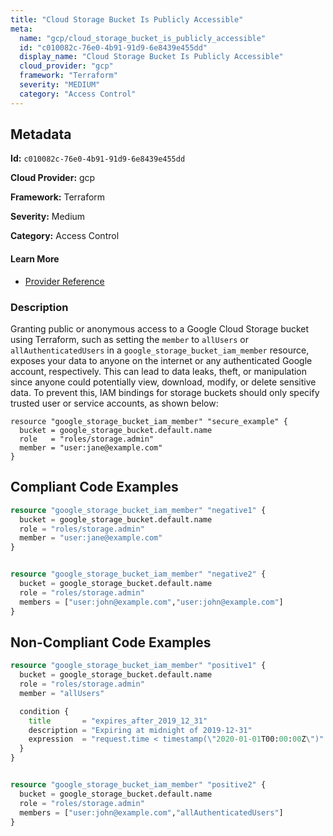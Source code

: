 ```yaml
---
title: "Cloud Storage Bucket Is Publicly Accessible"
meta:
  name: "gcp/cloud_storage_bucket_is_publicly_accessible"
  id: "c010082c-76e0-4b91-91d9-6e8439e455dd"
  display_name: "Cloud Storage Bucket Is Publicly Accessible"
  cloud_provider: "gcp"
  framework: "Terraform"
  severity: "MEDIUM"
  category: "Access Control"
---
```

## Metadata

**Id:** `c010082c-76e0-4b91-91d9-6e8439e455dd`

**Cloud Provider:** gcp

**Framework:** Terraform

**Severity:** Medium

**Category:** Access Control

#### Learn More

 - [Provider Reference](https://registry.terraform.io/providers/hashicorp/google/latest/docs/resources/storage_bucket_iam#member/members)

### Description

 Granting public or anonymous access to a Google Cloud Storage bucket using Terraform, such as setting the `member` to `allUsers` or `allAuthenticatedUsers` in a `google_storage_bucket_iam_member` resource, exposes your data to anyone on the internet or any authenticated Google account, respectively. This can lead to data leaks, theft, or manipulation since anyone could potentially view, download, modify, or delete sensitive data. To prevent this, IAM bindings for storage buckets should only specify trusted user or service accounts, as shown below:

```
resource "google_storage_bucket_iam_member" "secure_example" {
  bucket = google_storage_bucket.default.name
  role   = "roles/storage.admin"
  member = "user:jane@example.com"
}
```


## Compliant Code Examples
```terraform
resource "google_storage_bucket_iam_member" "negative1" {
  bucket = google_storage_bucket.default.name
  role = "roles/storage.admin"
  member = "user:jane@example.com"
}


resource "google_storage_bucket_iam_member" "negative2" {
  bucket = google_storage_bucket.default.name
  role = "roles/storage.admin"
  members = ["user:john@example.com","user:john@example.com"]
}
```
## Non-Compliant Code Examples
```terraform
resource "google_storage_bucket_iam_member" "positive1" {
  bucket = google_storage_bucket.default.name
  role = "roles/storage.admin"
  member = "allUsers"

  condition {
    title       = "expires_after_2019_12_31"
    description = "Expiring at midnight of 2019-12-31"
    expression  = "request.time < timestamp(\"2020-01-01T00:00:00Z\")"
  }
}


resource "google_storage_bucket_iam_member" "positive2" {
  bucket = google_storage_bucket.default.name
  role = "roles/storage.admin"
  members = ["user:john@example.com","allAuthenticatedUsers"]
}
```